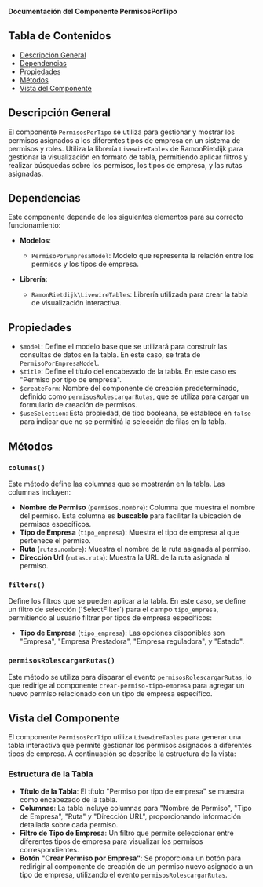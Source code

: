 **Documentación del Componente PermisosPorTipo**

## Tabla de Contenidos
- [Descripción General](#descripción-general)
- [Dependencias](#dependencias)
- [Propiedades](#propiedades)
- [Métodos](#métodos)
- [Vista del Componente](#vista-del-componente)

## Descripción General
El componente `PermisosPorTipo` se utiliza para gestionar y mostrar los permisos asignados a los diferentes tipos de empresa en un sistema de permisos y roles. Utiliza la librería `LivewireTables` de RamonRietdijk para gestionar la visualización en formato de tabla, permitiendo aplicar filtros y realizar búsquedas sobre los permisos, los tipos de empresa, y las rutas asignadas.

## Dependencias
Este componente depende de los siguientes elementos para su correcto funcionamiento:

- **Modelos**:
  - `PermisoPorEmpresaModel`: Modelo que representa la relación entre los permisos y los tipos de empresa.

- **Librería**:
  - `RamonRietdijk\LivewireTables`: Librería utilizada para crear la tabla de visualización interactiva.

## Propiedades
- `$model`: Define el modelo base que se utilizará para construir las consultas de datos en la tabla. En este caso, se trata de `PermisoPorEmpresaModel`.
- `$title`: Define el título del encabezado de la tabla. En este caso es "Permiso por tipo de empresa".
- `$createForm`: Nombre del componente de creación predeterminado, definido como `permisosRolescargarRutas`, que se utiliza para cargar un formulario de creación de permisos.
- `$useSelection`: Esta propiedad, de tipo booleana, se establece en `false` para indicar que no se permitirá la selección de filas en la tabla.

## Métodos

### `columns()`
Este método define las columnas que se mostrarán en la tabla. Las columnas incluyen:
- **Nombre de Permiso** (`permisos.nombre`): Columna que muestra el nombre del permiso. Esta columna es **buscable** para facilitar la ubicación de permisos específicos.
- **Tipo de Empresa** (`tipo_empresa`): Muestra el tipo de empresa al que pertenece el permiso.
- **Ruta** (`rutas.nombre`): Muestra el nombre de la ruta asignada al permiso.
- **Dirección Url** (`rutas.ruta`): Muestra la URL de la ruta asignada al permiso.

### `filters()`
Define los filtros que se pueden aplicar a la tabla. En este caso, se define un filtro de selección (´SelectFilter´) para el campo `tipo_empresa`, permitiendo al usuario filtrar por tipos de empresa específicos:
- **Tipo de Empresa** (`tipo_empresa`): Las opciones disponibles son "Empresa", "Empresa Prestadora", "Empresa reguladora", y "Estado".

### `permisosRolescargarRutas()`
Este método se utiliza para disparar el evento `permisosRolescargarRutas`, lo que redirige al componente `crear-permiso-tipo-empresa` para agregar un nuevo permiso relacionado con un tipo de empresa específico.

## Vista del Componente
El componente `PermisosPorTipo` utiliza `LivewireTables` para generar una tabla interactiva que permite gestionar los permisos asignados a diferentes tipos de empresa. A continuación se describe la estructura de la vista:

### Estructura de la Tabla
- **Título de la Tabla**: El título "Permiso por tipo de empresa" se muestra como encabezado de la tabla.
- **Columnas**: La tabla incluye columnas para "Nombre de Permiso", "Tipo de Empresa", "Ruta" y "Dirección URL", proporcionando información detallada sobre cada permiso.
- **Filtro de Tipo de Empresa**: Un filtro que permite seleccionar entre diferentes tipos de empresa para visualizar los permisos correspondientes.
- **Botón "Crear Permiso por Empresa"**: Se proporciona un botón para redirigir al componente de creación de un permiso nuevo asignado a un tipo de empresa, utilizando el evento `permisosRolescargarRutas`.

